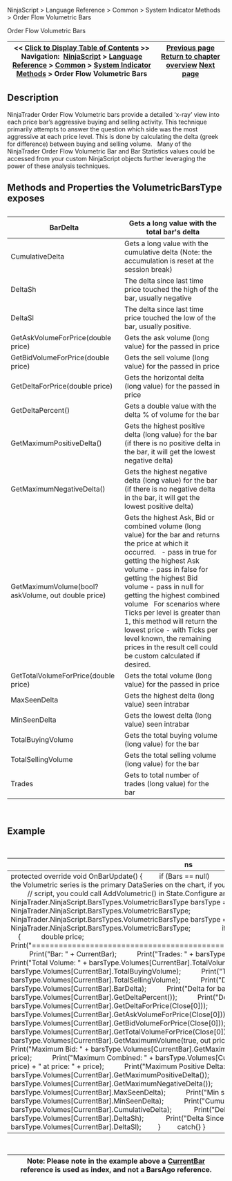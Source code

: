 ﻿
NinjaScript \> Language Reference \> Common \> System Indicator Methods \> Order Flow Volumetric Bars

Order Flow Volumetric Bars

| \<\< [Click to Display Table of Contents](order_flow_volumetric_bars2.md) \>\> **Navigation:**     [NinjaScript](ninjascript-1.md) \> [Language Reference](language_reference_wip-1.md) \> [Common](common-1.md) \> [System Indicator Methods](indicators-1.md) \> Order Flow Volumetric Bars | [Previous page](order_flow_cumulative_delta2-1.md) [Return to chapter overview](indicators-1.md) [Next page](order_flow_vwap2-1.md) |
| --- | --- |
## Description
NinjaTrader Order Flow Volumetric bars provide a detailed ‘x\-ray’ view into each price bar’s aggressive buying and selling activity. This technique primarily attempts to answer the question which side was the most aggressive at each price level. This is done by calculating the delta (greek for difference) between buying and selling volume.
 
Many of the NinjaTrader Order Flow Volumetric Bar and Bar Statistics values could be accessed from your custom NinjaScript objects further leveraging the power of these analysis techniques.
 
## Methods and Properties the VolumetricBarsType exposes
## 

| BarDelta | Gets a long value with the total bar's delta |
| --- | --- |
| CumulativeDelta | Gets a long value with the cumulative delta (Note: the accumulation is reset at the session break) |
| DeltaSh | The delta since last time price touched the high of the bar, usually negative |
| DeltaSl | The delta since last time price touched the low of the bar, usually positive. |
| GetAskVolumeForPrice(double price) | Gets the ask volume (long value) for the passed in price |
| GetBidVolumeForPrice(double price) | Gets the sell volume (long value) for the passed in price |
| GetDeltaForPrice(double price) | Gets the horizontal delta (long value) for the passed in price |
| GetDeltaPercent() | Gets a double value with the delta % of volume for the bar |
| GetMaximumPositiveDelta() | Gets the highest positive delta (long value) for the bar (if there is no positive delta in the bar, it will get the lowest negative delta) |
| GetMaximumNegativeDelta() | Gets the highest negative delta (long value) for the bar (if there is no negative delta in the bar, it will get the lowest positive delta) |
| GetMaximumVolume(bool? askVolume, out double price) | Gets the highest Ask, Bid or combined volume (long value) for the bar and returns the price at which it occurred.   \- pass in true for getting the highest Ask volume \- pass in false for getting the highest Bid volume \- pass in null for getting the highest combined volume   For scenarios where Ticks per level is greater than 1, this method will return the lowest price \- with Ticks per level known, the remaining prices in the result cell could be custom calculated if desired. |
| GetTotalVolumeForPrice(double price) | Gets the total volume (long value) for the passed in price |
| MaxSeenDelta | Gets the highest delta (long value) seen intrabar |
| MinSeenDelta | Gets the lowest delta (long value) seen intrabar |
| TotalBuyingVolume | Gets the total buying volume (long value) for the bar |
| TotalSellingVolume | Gets the total selling volume (long value) for the bar |
| Trades | Gets to total number of trades (long value) for the bar |
 
## Example
 

| ns |
| --- |
| protected override void OnBarUpdate() {          if (Bars \=\= null)            return;                   // This sample assumes the Volumetric series is the primary DataSeries on the chart, if you would want to add a Volumetric series to a            // script, you could call AddVolumetric() in State.Configure and then for example use         // NinjaTrader.NinjaScript.BarsTypes.VolumetricBarsType barsType \= BarsArray\[1].BarsType as          // NinjaTrader.NinjaScript.BarsTypes.VolumetricBarsType;            NinjaTrader.NinjaScript.BarsTypes.VolumetricBarsType barsType \= Bars.BarsSeries.BarsType as               NinjaTrader.NinjaScript.BarsTypes.VolumetricBarsType;                    if (barsType \=\= null)            return;            try          {            double price;            Print("\=\=\=\=\=\=\=\=\=\=\=\=\=\=\=\=\=\=\=\=\=\=\=\=\=\=\=\=\=\=\=\=\=\=\=\=\=\=\=\=\=\=\=\=\=\=\=\=\=\=\=\=\=\=\=\=\=\=\=\=\=\=\=\=\=\=\=\=\=\=\=\=\=");            Print("Bar: " \+ CurrentBar);            Print("Trades: " \+ barsType.Volumes\[CurrentBar].Trades);            Print("Total Volume: " \+ barsType.Volumes\[CurrentBar].TotalVolume);            Print("Total Buying Volume: " \+ barsType.Volumes\[CurrentBar].TotalBuyingVolume);            Print("Total Selling Volume: " \+ barsType.Volumes\[CurrentBar].TotalSellingVolume);            Print("Delta for bar: " \+ barsType.Volumes\[CurrentBar].BarDelta);            Print("Delta for bar (%): " \+ barsType.Volumes\[CurrentBar].GetDeltaPercent());            Print("Delta for Close: " \+ barsType.Volumes\[CurrentBar].GetDeltaForPrice(Close\[0]));            Print("Ask for Close: " \+ barsType.Volumes\[CurrentBar].GetAskVolumeForPrice(Close\[0]));            Print("Bid for Close: " \+ barsType.Volumes\[CurrentBar].GetBidVolumeForPrice(Close\[0]));            Print("Volume for Close: " \+ barsType.Volumes\[CurrentBar].GetTotalVolumeForPrice(Close\[0]));            Print("Maximum Ask: " \+ barsType.Volumes\[CurrentBar].GetMaximumVolume(true, out price) \+ " at price: " \+ price);            Print("Maximum Bid: " \+ barsType.Volumes\[CurrentBar].GetMaximumVolume(false, out price) \+ " at price: " \+ price);            Print("Maximum Combined: " \+ barsType.Volumes\[CurrentBar].GetMaximumVolume(null, out price) \+ " at price: " \+ price);            Print("Maximum Positive Delta: " \+ barsType.Volumes\[CurrentBar].GetMaximumPositiveDelta());            Print("Maximum Negative Delta: " \+ barsType.Volumes\[CurrentBar].GetMaximumNegativeDelta());            Print("Max seen delta (bar): " \+ barsType.Volumes\[CurrentBar].MaxSeenDelta);            Print("Min seen delta (bar): " \+ barsType.Volumes\[CurrentBar].MinSeenDelta);            Print("Cumulative delta (bar): " \+ barsType.Volumes\[CurrentBar].CumulativeDelta);             Print("Delta Since High (bar): " \+ barsType.Volumes\[CurrentBar].DeltaSh);             Print("Delta Since Low (bar): " \+ barsType.Volumes\[CurrentBar].DeltaSl);          }          catch{} } |
 

| Note: Please note in the example above a [CurrentBar](currentbar-1.md) reference is used as index, and not a BarsAgo reference. |
| --- |
## 
